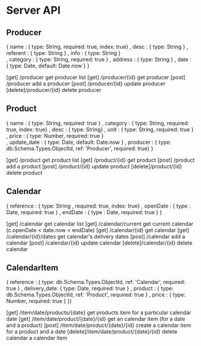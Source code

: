 Server API
====

Producer
----


{
    name       :  { type: String, required: true, index: true}
  , desc       :  { type: String }
  , referent   :  { type: String }
  , info       :  { type: String }    
  , category   :  { type: String, required: true }
  , address    :  { type: String }
  , date       :  { type: Date, default: Date.now }
}

[get]   /producer       get producer list
[get]   /producer/{id}  get producer
[post]  /producer       add a producer
[post]  /producer/{id}  update producer
[delete]/producer/{id}  delete producer



Product
---

{
    name        :  { type: String, required: true }
  , category    :  { type: String, required: true, index: true}
  , desc        :  { type: String}
  , unit        :  { type: String, required: true }
  , price       :  { type: Number, required: true }    
  , update_date :  { type: Date, default: Date.now }
  , producer    :  { type: db.Schema.Types.ObjectId, ref: 'Producer', required: true}
}


[get]   /product       get product list
[get]   /product/{id}  get product
[post]  /product       add a product
[post]  /product/{id}  update product
[delete]/product/{id}  delete product


Calendar
----

{
    reference      : { type: String , required: true, index: true}
    , openDate     : { type : Date, required: true }
    , endDate      : { type : Date, required: true }
}


[get]   /calendar               get calendar list
[get]   /calendar/current       get current calendar (c.openDate < date.now < endDate)
[get]   /calendar/{id}          get calendar
[get]   /calendar/{id}/dates    get calendar's delivery dates
[post]  /calendar               add a calendar
[post]  /calendar/{id}          update calendar
[delete]/calendar/{id}          delete calendar



CalendarItem
---

{
    reference    :  { type: db.Schema.Types.ObjectId, ref: 'Calendar', required: true }
  , delivery_date:  { type: Date, required: true }
  , product      :  { type: db.Schema.Types.ObjectId, ref: 'Product', required: true }
  , price        :  { type: Number, required: true }
})


[get]   /item/date/products/{date}         get products item for a particular calendar date
[get]   /item/date/product/{date}/{id}     get an calendar item (for a date and a product)
[post]  /item/date/product/{date}/{id}     create a calendar item for a product and a date
[delete]/item/date/product/{date}/{id}     delete calendar a calendar item 
